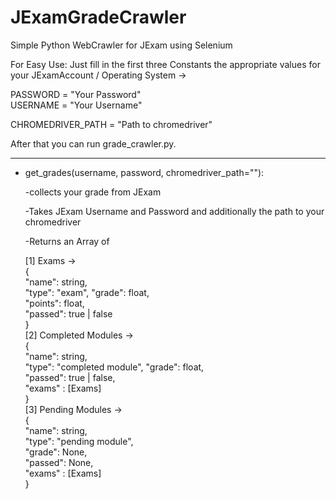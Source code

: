 # JExamGradeCrawler
Simple Python WebCrawler for JExam using Selenium

For Easy Use:
  Just fill in the first three Constants the appropriate values for your JExamAccount / Operating System -> 

  PASSWORD = "Your Password"  
  USERNAME = "Your Username"  

  CHROMEDRIVER_PATH = "Path to chromedriver"  
  
  After that you can run grade_crawler.py.  

------------------------------------------------------------------------------------------------------------

 - get_grades(username, password, chromedriver_path=""):

   -collects your grade from JExam
   
   -Takes JExam Username and Password and additionally the path to your chromedriver
   
   -Returns an Array of 
   
      [1] Exams ->   
          {  
            "name": string,   
            "type": "exam",
            "grade": float,  
            "points": float,  
            "passed": true | false  
          }  
      [2] Completed Modules ->  
         {  
            "name": string,   
            "type": "completed module",
            "grade": float,   
            "passed": true | false,  
            "exams" : [Exams]  
          }  
       [3] Pending Modules ->  
        {    
            "name": string,     
            "type": "pending module",  
            "grade": None,     
            "passed": None,   
            "exams" : [Exams]  
          }  
